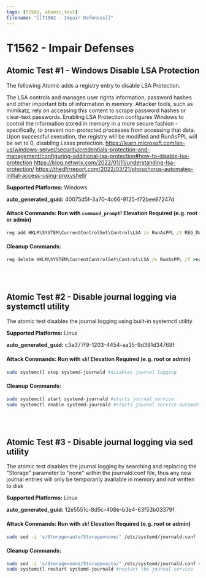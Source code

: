 ```yaml
---
tags: [T1562, atomic_test]
filename: "[[T1562 - Impair Defenses]]"
---
```

# T1562 - Impair Defenses

## Atomic Test #1 - Windows Disable LSA Protection
The following Atomic adds a registry entry to disable LSA Protection.

The LSA controls and manages user rights information, password hashes and other important bits of information in memory. Attacker tools, such as mimikatz, rely on accessing this content to scrape password hashes or clear-text passwords. Enabling LSA Protection configures Windows to control the information stored in memory in a more secure fashion - specifically, to prevent non-protected processes from accessing that data.
Upon successful execution, the registry will be modified and RunAsPPL will be set to 0, disabling Lsass protection.
https://learn.microsoft.com/en-us/windows-server/security/credentials-protection-and-management/configuring-additional-lsa-protection#how-to-disable-lsa-protection
https://blog.netwrix.com/2022/01/11/understanding-lsa-protection/
https://thedfirreport.com/2022/03/21/phosphorus-automates-initial-access-using-proxyshell/

**Supported Platforms:** Windows


**auto_generated_guid:** 40075d5f-3a70-4c66-9125-f72bee87247d






#### Attack Commands: Run with `command_prompt`!  Elevation Required (e.g. root or admin) 


```cmd
reg add HKLM\SYSTEM\CurrentControlSet\Control\LSA /v RunAsPPL /t REG_DWORD /d 0 /f
```

#### Cleanup Commands:
```cmd
reg delete HKLM\SYSTEM\CurrentControlSet\Control\LSA /v RunAsPPL /f >nul 2>&1
```





<br/>
<br/>

## Atomic Test #2 - Disable journal logging via systemctl utility
The atomic test disables the journal logging using built-in systemctl utility

**Supported Platforms:** Linux


**auto_generated_guid:** c3a377f9-1203-4454-aa35-9d391d34768f






#### Attack Commands: Run with `sh`!  Elevation Required (e.g. root or admin) 


```sh
sudo systemctl stop systemd-journald #disables journal logging
```

#### Cleanup Commands:
```sh
sudo systemctl start systemd-journald #starts journal service
sudo systemctl enable systemd-journald #starts journal service automatically at boot time
```





<br/>
<br/>

## Atomic Test #3 - Disable journal logging via sed utility
The atomic test disables the journal logging by searching and replacing the "Storage" parameter to "none" within the journald.conf file, thus any new journal entries will only be temporarily available in memory and not written to disk

**Supported Platforms:** Linux


**auto_generated_guid:** 12e5551c-8d5c-408e-b3e4-63f53b03379f






#### Attack Commands: Run with `sh`!  Elevation Required (e.g. root or admin) 


```sh
sudo sed -i 's/Storage=auto/Storage=none/' /etc/systemd/journald.conf
```

#### Cleanup Commands:
```sh
sudo sed -i 's/Storage=none/Storage=auto/' /etc/systemd/journald.conf #re-enables storage of journal data
sudo systemctl restart systemd-journald #restart the journal service
```





<br/>
